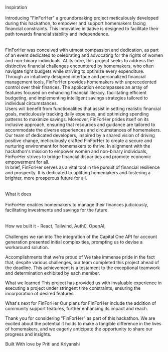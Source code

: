 Inspiration <br> <br>
Introducing "FinForHer" a groundbreaking project meticulously developed during this hackathon, to empower and support homemakers facing financial constraints. This innovative initiative is designed to facilitate their path towards financial stability and independence.
<br> <br> <br>
FinForHer was conceived with utmost compassion and dedication, as part of an event dedicated to celebrating and advocating for the rights of women and non-binary individuals. At its core, this project seeks to address the distinctive financial challenges encountered by homemakers, who often navigate tight budgets while striving to optimize every expenditure.
<br>
Through an intuitively designed interface and personalized financial management tools, FinForHer provides homemakers with unprecedented control over their finances. The application encompasses an array of features focused on enhancing financial literacy, facilitating efficient budgeting, and implementing intelligent savings strategies tailored to individual circumstances.
<br>
Users will benefit from functionalities that assist in setting realistic financial goals, meticulously tracking daily expenses, and optimizing spending patterns to maximize savings. Moreover, FinForHer prides itself on its inclusive approach, ensuring that resources and guidance are tailored to accommodate the diverse experiences and circumstances of homemakers.
<br>
Our team of dedicated developers, inspired by a shared vision of driving positive change, meticulously crafted FinForHer to create a secure and nurturing environment for homemakers to thrive. In alignment with the hackathon's mission to empower women and non-binary individuals, FinForHer strives to bridge financial disparities and promote economic empowerment for all.
<br>
In brief, FinForHer serves as a vital tool in the pursuit of financial resilience and prosperity. It is dedicated to uplifting homemakers and fostering a brighter, more prosperous future for all.
<br> <br> <br>
What it does <br> <br>
FinForHer enables homemakers to manage their finances judiciously, facilitating investments and savings for the future.
<br> <br> <br>
How we built it - React, Tailwind, Auth0, OpenAI, <br><br>
Challenges we ran into
The integration of the Capital One API for account generation presented initial complexities, prompting us to devise a workaround solution.

Accomplishments that we're proud of
We take immense pride in the fact that, despite various challenges, our team completed this project ahead of the deadline. This achievement is a testament to the exceptional teamwork and determination exhibited by each member.

What we learned
This project has provided us with invaluable experience in executing a project under stringent time constraints, ensuring the incorporation of desired features.

What's next for FinForHer
Our plans for FinForHer include the addition of community support features, further enhancing its impact and reach.

Thank you for considering "FinForHer" as part of this hackathon. We are excited about the potential it holds to make a tangible difference in the lives of homemakers, and we eagerly anticipate the opportunity to share our progress and insights.

Built With love by Priti and Kriyanshi
